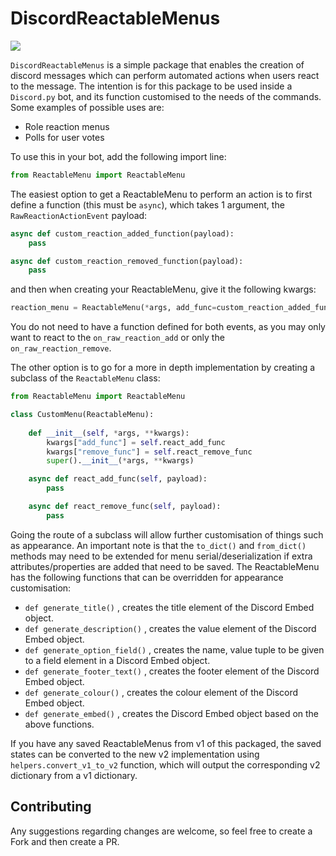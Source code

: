# DiscordReactableMenus
<div align=left>  
    <img src="https://img.shields.io/badge/min%20python%20version-3.8.0-green?style=flat-square" />    
</div>  

`DiscordReactableMenus` is a simple package that enables the creation of discord messages which can perform automated actions when users react to the message.
The intention is for this package to be used inside a `Discord.py` bot, and its function customised to the needs of the commands.
Some examples of possible uses are:
- Role reaction menus
- Polls for user votes

To use this in your bot, add the following import line:
```python
from ReactableMenu import ReactableMenu
```
The easiest option to get a ReactableMenu to perform an action is to first define a function (this must be `async`), which takes 1 argument, the `RawReactionActionEvent` payload:
```python
async def custom_reaction_added_function(payload):
    pass

async def custom_reaction_removed_function(payload):
    pass
```
and then when creating your ReactableMenu, give it the following kwargs:
```python
reaction_menu = ReactableMenu(*args, add_func=custom_reaction_added_function, remove_func=custom_reaction_removed_function, **kwargs)
```
You do not need to have a function defined for both events, as you may only want to react to the `on_raw_reaction_add` or only the `on_raw_reaction_remove`.

The other option is to go for a more in depth implementation by creating a subclass of the `ReactableMenu` class:
```python
from ReactableMenu import ReactableMenu

class CustomMenu(ReactableMenu):
    
    def __init__(self, *args, **kwargs):
        kwargs["add_func"] = self.react_add_func
        kwargs["remove_func"] = self.react_remove_func
        super().__init__(*args, **kwargs)

    async def react_add_func(self, payload):
        pass

    async def react_remove_func(self, payload):
        pass
```
Going the route of a subclass will allow further customisation of things such as appearance.
An important note is that the `to_dict()` and `from_dict()` methods may need to be extended for menu serial/deserialization if extra attributes/properties are added that need to be saved.
The ReactableMenu has the following functions that can be overridden for appearance customisation:
- `def generate_title()` , creates the title element of the Discord Embed object.
- `def generate_description()` , creates the value element of the Discord Embed object.
- `def generate_option_field()` , creates the name, value tuple to be given to a field element in a Discord Embed object.
- `def generate_footer_text()` , creates the footer element of the Discord Embed object.
- `def generate_colour()` , creates the colour element of the Discord Embed object.
- `def generate_embed()` , creates the Discord Embed object based on the above functions.

If you have any saved ReactableMenus from v1 of this packaged, the saved states can be converted to the new v2 implementation using `helpers.convert_v1_to_v2` function, which will output the corresponding v2 dictionary from a v1 dictionary.

## Contributing
Any suggestions regarding changes are welcome, so feel free to create a Fork and then create a PR.
